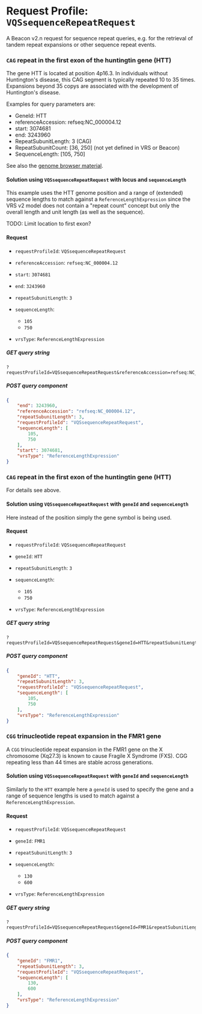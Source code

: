 # Request Profile: `VQSsequenceRepeatRequest`

A Beacon v2.n request for sequence repeat queries, e.g. for the
retrieval of tandem repeat expansions or other sequence repeat events.

### `CAG` repeat in the first exon of the huntingtin gene (HTT)

The gene HTT is located at position 4p16.3. In individuals without Huntington's
disease, this CAG segment is typically repeated 10 to 35 times. Expansions
beyond 35 copys are associated with the development of Huntington's disease.

Examples for query parameters are:    


* GeneId: HTT   
* referenceAccession: refseq:NC_000004.12   
* start: 3074681    
* end: 3243960    
* RepeatSubunitLength: 3 (CAG)    
* RepeatSubunitCount: [36, 250] (not yet defined in VRS or Beacon)    
* SequenceLength:  [105, 750]    

See also the [genome browser material](https://genome.ucsc.edu/training/education/cag.html).

#### Solution using `VQSsequenceRepeatRequest` with locus and `sequenceLength`

This example uses the HTT genome position and a range of (extended) sequence
lengths to match against a `ReferenceLengthExpression` since the VRS v2 model
does not contain a "repeat count" concept but only the overall length and
unit length (as well as the sequence).

TODO: Limit location to first exon?
#### Request 

    
* `requestProfileId`: `VQSsequenceRepeatRequest`    


    
* `referenceAccession`: `refseq:NC_000004.12`    


    
* `start`: `3074681`    


    
* `end`: `3243960`    


    
* `repeatSubunitLength`: `3`    


    
* `sequenceLength`:     
    - `105`    
    - `750`        


    
* `vrsType`: `ReferenceLengthExpression`    




##### GET query string
```
?requestProfileId=VQSsequenceRepeatRequest&referenceAccession=refseq:NC_000004.12&start=3074681&end=3243960&repeatSubunitLength=3&sequenceLength=105,750&vrsType=ReferenceLengthExpression
```



##### POST query component 
```json
{
    "end": 3243960,
    "referenceAccession": "refseq:NC_000004.12",
    "repeatSubunitLength": 3,
    "requestProfileId": "VQSsequenceRepeatRequest",
    "sequenceLength": [
        105,
        750
    ],
    "start": 3074681,
    "vrsType": "ReferenceLengthExpression"
}
```


### `CAG` repeat in the first exon of the huntingtin gene (HTT)

For details see above. 

#### Solution using `VQSsequenceRepeatRequest` with `geneId` and `sequenceLength`

Here instead of the position simply the gene symbol is being used.
#### Request 

    
* `requestProfileId`: `VQSsequenceRepeatRequest`    


    
* `geneId`: `HTT`    


    
* `repeatSubunitLength`: `3`    


    
* `sequenceLength`:     
    - `105`    
    - `750`        


    
* `vrsType`: `ReferenceLengthExpression`    




##### GET query string
```
?requestProfileId=VQSsequenceRepeatRequest&geneId=HTT&repeatSubunitLength=3&sequenceLength=105,750&vrsType=ReferenceLengthExpression
```



##### POST query component 
```json
{
    "geneId": "HTT",
    "repeatSubunitLength": 3,
    "requestProfileId": "VQSsequenceRepeatRequest",
    "sequenceLength": [
        105,
        750
    ],
    "vrsType": "ReferenceLengthExpression"
}
```


### `CGG` trinucleotide repeat expansion in the FMR1 gene

A `CGG` trinucleotide repeat expansion in the FMR1 gene on the X chromosome
(Xq27.3) is known to cause Fragile X Syndrome (FXS). CGG repeating less than
44 times are stable across generations.

#### Solution using `VQSsequenceRepeatRequest` with `geneId` and `sequenceLength`

Similarly to the `HTT` example here a `geneId` is used to specify the gene
and a range of sequence lengths is used to match against a `ReferenceLengthExpression`.
#### Request 

    
* `requestProfileId`: `VQSsequenceRepeatRequest`    


    
* `geneId`: `FMR1`    


    
* `repeatSubunitLength`: `3`    


    
* `sequenceLength`:     
    - `130`    
    - `600`        


    
* `vrsType`: `ReferenceLengthExpression`    




##### GET query string
```
?requestProfileId=VQSsequenceRepeatRequest&geneId=FMR1&repeatSubunitLength=3&sequenceLength=130,600&vrsType=ReferenceLengthExpression
```



##### POST query component 
```json
{
    "geneId": "FMR1",
    "repeatSubunitLength": 3,
    "requestProfileId": "VQSsequenceRepeatRequest",
    "sequenceLength": [
        130,
        600
    ],
    "vrsType": "ReferenceLengthExpression"
}
```
